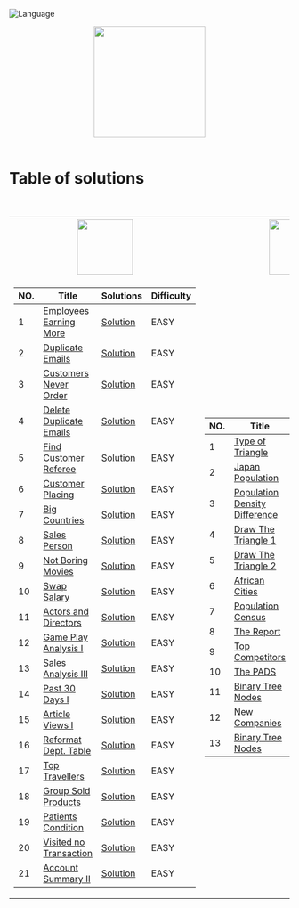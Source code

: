 ![Language](https://img.shields.io/badge/language-SQL%20-red.svg)

<p align="center">
    <img height=200 src="https://cdn-icons-png.flaticon.com/512/3161/3161133.png">
  <br>
  <br>
</p>

# Table of solutions
<br>

<table>
<tr>
    <th><img height=100 src="https://upload.wikimedia.org/wikipedia/commons/0/0a/LeetCode_Logo_black_with_text.svg"> </th>
    <th><img height=100 src="https://i0.wp.com/gradsingames.com/wp-content/uploads/2016/05/856771_668224053197841_1943699009_o.png"></th>
</tr>
<tr><td>

|NO.| Title | Solutions | Difficulty |
|---|-------|----------|------------|
|1|[Employees Earning More](https://leetcode.com/problems/employees-earning-more-than-their-managers/)|[Solution](Solutions/L1.sql)|EASY|
|2|[Duplicate Emails](https://leetcode.com/problems/duplicate-emails/)|[Solution](Solutions/L2.sql)|EASY|
|3|[Customers Never Order](https://leetcode.com/problems/customers-who-never-order/)|[Solution](Solutions/L3.sql)|EASY|
|4|[Delete Duplicate Emails](https://leetcode.com/problems/delete-duplicate-emails/)|[Solution](Solutions/L4.sql)|EASY|
|5|[Find Customer Referee](https://leetcode.com/problems/find-customer-referee/)|[Solution](Solutions/L5.sql)|EASY|
|6|[Customer Placing](https://leetcode.com/problems/customer-placing-the-largest-number-of-orders/)|[Solution](Solutions/L6.sql)|EASY|
|7|[Big Countries](https://leetcode.com/problems/big-countries/)|[Solution](Solutions/L7.sql)|EASY|
|8|[Sales Person](https://leetcode.com/problems/sales-person/)|[Solution](Solutions/L8.sql)|EASY|
|9|[Not Boring Movies](https://leetcode.com/problems/not-boring-movies/)|[Solution](Solutions/L9.sql)|EASY|
|10|[Swap Salary](https://leetcode.com/problems/swap-salary/)|[Solution](Solutions/L10.sql)|EASY|
|11|[Actors and Directors](https://leetcode.com/problems/actors-and-directors-who-cooperated-at-least-three-times/)|[Solution](Solutions/L11.sql)|EASY|
|12|[Game Play Analysis I](https://leetcode.com/problems/game-play-analysis-i/)|[Solution](Solutions/L12.sql)|EASY|
|13|[Sales Analysis III](https://leetcode.com/problems/sales-analysis-iii/)|[Solution](Solutions/L13.sql)|EASY|
|14|[Past 30 Days I](https://leetcode.com/problems/user-activity-for-the-past-30-days-i/)|[Solution](Solutions/L14.sql)|EASY|
|15|[Article Views I](https://leetcode.com/problems/article-views-i/)|[Solution](Solutions/L15.sql)|EASY|
|16|[Reformat Dept. Table](https://leetcode.com/problems/reformat-department-table/)|[Solution](Solutions/L16.sql)|EASY|
|17|[Top Travellers](https://leetcode.com/problems/top-travellers/)|[Solution](Solutions/L17.sql)|EASY|
|18|[Group Sold Products](https://leetcode.com/problems/group-sold-products-by-the-date/)|[Solution](Solutions/L18.sql)|EASY|
|19|[Patients Condition](https://leetcode.com/problems/patients-with-a-condition/)|[Solution](Solutions/L19.sql)|EASY|
|20|[Visited no Transaction](https://leetcode.com/problems/customer-who-visited-but-did-not-make-any-transactions/)|[Solution](Solutions/L20.sql)|EASY|
|21|[Account Summary II](https://leetcode.com/problems/group-sold-products-by-the-date/)|[Solution](Solutions/L21.sql)|EASY|

</td><td>

|NO.| Title | Solutions | Difficulty |
|---|-------|----------|------------|
|1|[Type of Triangle](https://www.hackerrank.com/challenges/what-type-of-triangle/problem)|[Solution](Solutions/H1.sql)|EASY|
|2|[Japan Population](https://www.hackerrank.com/challenges/japan-population/problem)|[Solution](Solutions/H2.sql)|EASY|
|3|[Population Density Difference](https://www.hackerrank.com/challenges/population-density-difference/problem)|[Solution](Solutions/H3.sql)|EASY|
|4|[Draw The Triangle 1](https://www.hackerrank.com/challenges/draw-the-triangle-1/problem)|[Solution](Solutions/H4.sql)|EASY|
|5|[Draw The Triangle 2](https://www.hackerrank.com/challenges/draw-the-triangle-2/problem)|[Solution](Solutions/H5.sql)|EASY|
|6|[African Cities](https://www.hackerrank.com/challenges/african-cities/problem)|[Solution](Solutions/H6.sql)|EASY|
|7|[Population Census](https://www.hackerrank.com/challenges/asian-population/problem)|[Solution](Solutions/H7.sql)|EASY|
|8|[The Report](https://www.hackerrank.com/challenges/the-report/problem)|[Solution](Solutions/H8.sql)|MEDIUM|
|9|[Top Competitors](https://www.hackerrank.com/challenges/full-score/problem)|[Solution](Solutions/H9.sql)|MEDIUM|
|10|[The PADS](https://www.hackerrank.com/challenges/the-pads/problem)|[Solution](Solutions/H10.sql)|MEDIUM|
|11|[Binary Tree Nodes](https://www.hackerrank.com/challenges/binary-search-tree-1/problem)|[Solution](Solutions/H11.sql)|MEDIUM|
|12|[New Companies](https://www.hackerrank.com/challenges/the-company/problem)|[Solution](Solutions/H12.sql)|MEDIUM|
|13|[Binary Tree Nodes](https://www.hackerrank.com/challenges/binary-search-tree-1/problem)|[Solution](Solutions/H13.sql)|MEDIUM|

</td></tr> </table>

